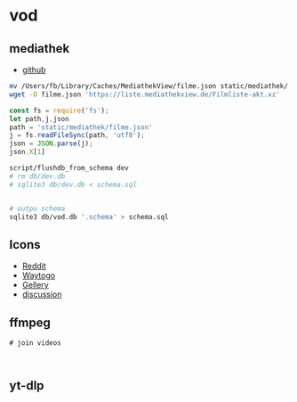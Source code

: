 # vod


## mediathek

* [github](https://github.com/mediathekview/mediathekviewweb)

```bash
mv /Users/fb/Library/Caches/MediathekView/filme.json static/mediathek/
wget -O filme.json 'https://liste.mediathekview.de/Filmliste-akt.xz'
```

```javascript
const fs = require('fs');
let path,j,json
path = 'static/mediathek/filme.json'
j = fs.readFileSync(path, 'utf8');
json = JSON.parse(j);
json.X[1]
```



```bash
script/flushdb_from_schema dev
# rm db/dev.db
# sqlite3 db/dev.db < schema.sql


# outpu schema
sqlite3 db/vod.db '.schema' > schema.sql


```
## Icons

* [Reddit](https://www.reddit.com/r/sveltejs/comments/16ic3oh/best_icon_library_for_svelte/)
* [Waytogo](https://github.com/unplugin/unplugin-icons)
* [Gellery](https://icones.js.org/collection/ph)
*  [discussion](https://www.reddit.com/r/sveltejs/comments/10rvng1/comment/j6y7bmz/)

## ffmpeg

```
# join videos



```

## yt-dlp
